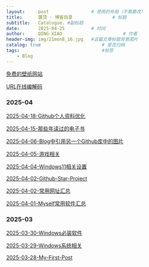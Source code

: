 ```yaml
---
layout:     post   				# 使用的布局（不需要改）
title:      置顶 - 博客目录				# 标题 
subtitle:   Catalogue. #副标题
date:       2025-04-25			# 时间
author:     QING-XIAO						# 作者
header-img: img/21mon8_16.jpg 	#这篇文章标题背景图片
catalog: true 						# 是否归档
tags:								#标签
    - Blog
---
```


<a href="https://wallspic.com/cn" target="_blank">免费的壁纸网站</a>

<a href="https://www.w3cschool.cn/tools/index?name=urlencode" target="_blank">URL在线编解码</a>

### 2025-04
[2025-04-18-Github个人资料优化](https://qing-xiao.github.io/2025-04-18-Post1-Github%E4%B8%AA%E4%BA%BA%E8%B5%84%E6%96%99%E4%BC%98%E5%8C%96)

[2025-04-15-那些年读过的电子书](https://qing-xiao.github.io/2025-04-15-Post1-%E9%82%A3%E4%BA%9B%E5%B9%B4%E8%AF%BB%E8%BF%87%E7%9A%84%E7%94%B5%E5%AD%90%E4%B9%A6)

[2025-04-06-Blog中引用另一个Github库中的图片](https://qing-xiao.github.io/2025-04-06-Post1-Blog%E4%B8%AD%E5%BC%95%E7%94%A8%E5%8F%A6%E4%B8%80%E4%B8%AAGithub%E5%BA%93%E4%B8%AD%E7%9A%84%E5%9B%BE%E7%89%87)

[2025-04-05-游戏相关](https://qing-xiao.github.io/2025-04-05-Post1-%E6%B8%B8%E6%88%8F%E7%9B%B8%E5%85%B3/)

[2025-04-04-Windows11相关设置](https://qing-xiao.github.io/2025-04-04-Post1-Windows11%E7%9B%B8%E5%85%B3%E8%AE%BE%E7%BD%AE/)

[2025-04-02-Github-Star-Project](https://qing-xiao.github.io/2025-04-02-Post2-Github-Star-Project/)

[2025-04-02-常用网址汇总](https://qing-xiao.github.io/2025-04-02-Post1-%E5%B8%B8%E7%94%A8%E7%BD%91%E5%9D%80%E6%B1%87%E6%80%BB/)

[2025-04-01-Myself常用软件汇总](https://qing-xiao.github.io/2025-04-01-Myself%E5%B8%B8%E7%94%A8%E8%BD%AF%E4%BB%B6%E6%B1%87%E6%80%BB/)

### 2025-03
[2025-03-30-Windows必装软件](https://qing-xiao.github.io/2025-03-30-Windows%E5%BF%85%E8%A3%85%E8%BD%AF%E4%BB%B6)

[2025-03-29-Windows系统相关](https://qing-xiao.github.io/2025-03-29-Windows%E7%B3%BB%E7%BB%9F%E7%9B%B8%E5%85%B3/)

[2025-03-28-My-First-Post](https://qing-xiao.github.io/2025-03-28-My-First-Post/) 
